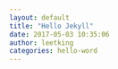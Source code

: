 ```yaml
---
layout: default
title: "Hello Jekyll"
date: 2017-05-03 10:35:06
author: leetking
categories: hello-word
---
```

